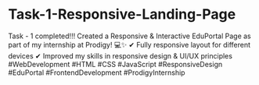 # Task-1-Responsive-Landing-Page
Task - 1 completed!!!  Created a Responsive &amp; Interactive EduPortal Page as part of my internship at Prodigy! 💻✨  ✔ Fully responsive layout for different devices  ✔ Improved my skills in responsive design &amp; UI/UX principles #WebDevelopment #HTML #CSS #JavaScript #ResponsiveDesign #EduPortal #FrontendDevelopment  #ProdigyInternship
